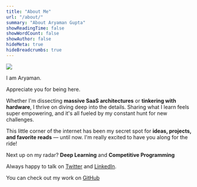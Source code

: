 ```yaml
---
title: "About Me"
url: "/about/"
summary: "About Aryaman Gupta"
showReadingTime: false
showWordCount: false
showAuthor: false
hideMeta: true
hideBreadcrumbs: true
---
```


![](/images/about.jpg)

I am Aryaman.

Appreciate you for being here.

Whether I'm dissecting **massive SaaS architectures** or **tinkering with hardware**, I thrive on diving deep into the details. Sharing what I learn feels super empowering, and it's all fueled by my constant hunt for new challenges.

This little corner of the internet has been my secret spot for **ideas, projects, and favorite reads** — until now. I'm really excited to have you along for the ride!

Next up on my radar? **Deep Learning** and **Competitive Programming**

Always happy to talk on [Twitter](https://twitter.com/aryamantwts) and [LinkedIn](https://www.linkedin.com/in/aryamangupta1).

You can check out my work on [GitHub](https://www.github.com/Gupta-Aryaman)
